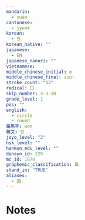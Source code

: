 ```yaml
---
mandarin:
  - yuán
cantonese:
  - jyun4
korean:
  - 원
korean_native: ""
japanese:
  - EN
japanese_nanori: ""
vietnamese:
middle_chinese_initial: ø
middle_chinese_final: iuᴇn
stroke_count: "13"
radical: 囗
skip_number: 3-3-10
grade_level: 1
pos: ""
english:
  - circle
  - round
羅馬字: wen
韓文: 원
joyo_level: "2"
hsk_level: ""
hanmun_edu_level: ""
danayo_id: 229
mc_id: 1870
graphemic_classification: 員
stand_in: "TRUE"
aliases:
  - 圆
---
```


# Notes
